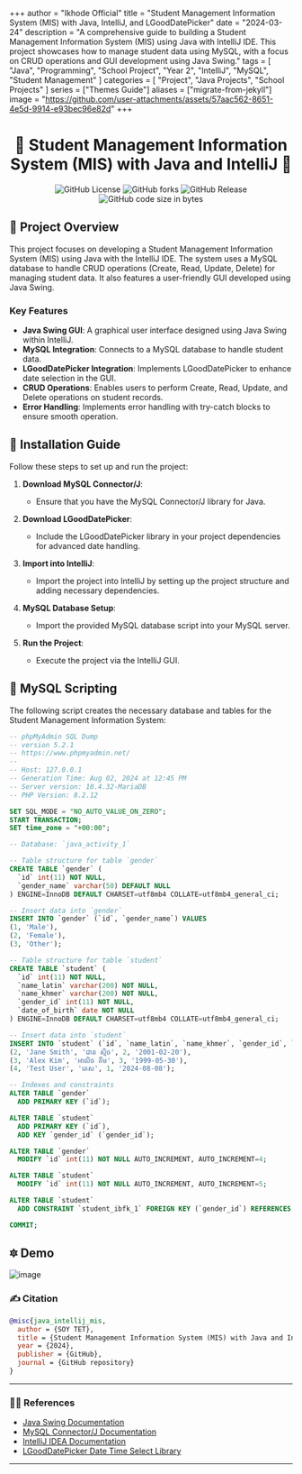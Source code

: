 +++
author = "Ikhode Official"
title = "Student Management Information System (MIS) with Java, IntelliJ, and LGoodDatePicker"
date = "2024-03-24"
description = "A comprehensive guide to building a Student Management Information System (MIS) using Java with IntelliJ IDE. This project showcases how to manage student data using MySQL, with a focus on CRUD operations and GUI development using Java Swing."
tags = [
    "Java",
    "Programming",
    "School Project",
    "Year 2",
    "IntelliJ",
    "MySQL",
    "Student Management"
]
categories = [
    "Project",
    "Java Projects",
    "School Projects"
]
series = ["Themes Guide"]
aliases = ["migrate-from-jekyll"]
image = "https://github.com/user-attachments/assets/57aac562-8651-4e5d-9914-e93bec96e82d"
+++

<div align="center">

# 🏅 Student Management Information System (MIS) with Java and IntelliJ 🏅
<img alt="GitHub License" src="https://img.shields.io/github/license/ikhode-arena/MIS-Java-Intellij">
<img alt="GitHub forks" src="https://img.shields.io/github/forks/ikhode-arena/MIS-Java-Intellij">
<img alt="GitHub Release" src="https://img.shields.io/github/v/release/ikhode-arena/mis-java-intellij">
<img alt="GitHub code size in bytes" src="https://img.shields.io/github/languages/code-size/ikhode-arena/MIS-Java-Intellij">

</div>

## 🎯 Project Overview

This project focuses on developing a Student Management Information System (MIS) using Java with the IntelliJ IDE. The system uses a MySQL database to handle CRUD operations (Create, Read, Update, Delete) for managing student data. It also features a user-friendly GUI developed using Java Swing.

### Key Features

- **Java Swing GUI**: A graphical user interface designed using Java Swing within IntelliJ.
- **MySQL Integration**: Connects to a MySQL database to handle student data.
- **LGoodDatePicker Integration**: Implements LGoodDatePicker to enhance date selection in the GUI.
- **CRUD Operations**: Enables users to perform Create, Read, Update, and Delete operations on student records.
- **Error Handling**: Implements error handling with try-catch blocks to ensure smooth operation.

## 💪 Installation Guide

Follow these steps to set up and run the project:

1. **Download MySQL Connector/J**:
   - Ensure that you have the MySQL Connector/J library for Java.
2. **Download LGoodDatePicker**:
   - Include the LGoodDatePicker library in your project dependencies for advanced date handling.

3. **Import into IntelliJ**:
   - Import the project into IntelliJ by setting up the project structure and adding necessary dependencies.

4. **MySQL Database Setup**:
   - Import the provided MySQL database script into your MySQL server.

5. **Run the Project**:
   - Execute the project via the IntelliJ GUI.

## 🏹 MySQL Scripting

The following script creates the necessary database and tables for the Student Management Information System:

```sql
-- phpMyAdmin SQL Dump
-- version 5.2.1
-- https://www.phpmyadmin.net/
--
-- Host: 127.0.0.1
-- Generation Time: Aug 02, 2024 at 12:45 PM
-- Server version: 10.4.32-MariaDB
-- PHP Version: 8.2.12

SET SQL_MODE = "NO_AUTO_VALUE_ON_ZERO";
START TRANSACTION;
SET time_zone = "+00:00";

-- Database: `java_activity_1`

-- Table structure for table `gender`
CREATE TABLE `gender` (
  `id` int(11) NOT NULL,
  `gender_name` varchar(50) DEFAULT NULL
) ENGINE=InnoDB DEFAULT CHARSET=utf8mb4 COLLATE=utf8mb4_general_ci;

-- Insert data into `gender`
INSERT INTO `gender` (`id`, `gender_name`) VALUES
(1, 'Male'),
(2, 'Female'),
(3, 'Other');

-- Table structure for table `student`
CREATE TABLE `student` (
  `id` int(11) NOT NULL,
  `name_latin` varchar(200) NOT NULL,
  `name_khmer` varchar(200) NOT NULL,
  `gender_id` int(11) NOT NULL,
  `date_of_birth` date NOT NULL
) ENGINE=InnoDB DEFAULT CHARSET=utf8mb4 COLLATE=utf8mb4_general_ci;

-- Insert data into `student`
INSERT INTO `student` (`id`, `name_latin`, `name_khmer`, `gender_id`, `date_of_birth`) VALUES
(2, 'Jane Smith', 'ជាន ស្មិច', 2, '2001-02-20'),
(3, 'Alex Kim', 'អាលិច គីម', 3, '1999-05-30'),
(4, 'Test User', 'តេស', 1, '2024-08-08');

-- Indexes and constraints
ALTER TABLE `gender`
  ADD PRIMARY KEY (`id`);

ALTER TABLE `student`
  ADD PRIMARY KEY (`id`),
  ADD KEY `gender_id` (`gender_id`);

ALTER TABLE `gender`
  MODIFY `id` int(11) NOT NULL AUTO_INCREMENT, AUTO_INCREMENT=4;

ALTER TABLE `student`
  MODIFY `id` int(11) NOT NULL AUTO_INCREMENT, AUTO_INCREMENT=5;

ALTER TABLE `student`
  ADD CONSTRAINT `student_ibfk_1` FOREIGN KEY (`gender_id`) REFERENCES `gender` (`id`);

COMMIT;
```

## 🔯 Demo

![image](https://github.com/user-attachments/assets/57aac562-8651-4e5d-9914-e93bec96e82d)


### ✍️ Citation

```bibtex
@misc{java_intellij_mis,
  author = {SOY TET},
  title = {Student Management Information System (MIS) with Java and IntelliJ},
  year = {2024},
  publisher = {GitHub},
  journal = {GitHub repository}
}

```

---
### 👨‍🎓 References
- [Java Swing Documentation](https://docs.oracle.com/javase/tutorial/uiswing/)
- [MySQL Connector/J Documentation](https://dev.mysql.com/downloads/connector/j/)
- [IntelliJ IDEA Documentation](https://www.jetbrains.com/idea/resources/)
- [LGoodDatePicker Date Time Select Library](https://github.com/LGoodDatePicker/LGoodDatePicker)
---
